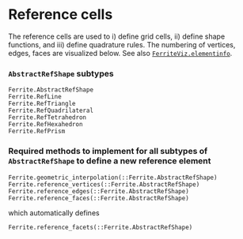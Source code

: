 # Reference cells

The reference cells are used to i) define grid cells, ii) define shape functions, and iii)
define quadrature rules. The numbering of vertices, edges, faces are visualized below. See also
[`FerriteViz.elementinfo`](https://ferrite-fem.github.io/FerriteViz.jl/dev/api/#FerriteViz.elementinfo).

### `AbstractRefShape` subtypes

```@docs
Ferrite.AbstractRefShape
Ferrite.RefLine
Ferrite.RefTriangle
Ferrite.RefQuadrilateral
Ferrite.RefTetrahedron
Ferrite.RefHexahedron
Ferrite.RefPrism
```

### Required methods to implement for all subtypes of `AbstractRefShape` to define a new reference element

```@docs
Ferrite.geometric_interpolation(::Ferrite.AbstractRefShape)
Ferrite.reference_vertices(::Ferrite.AbstractRefShape)
Ferrite.reference_edges(::Ferrite.AbstractRefShape)
Ferrite.reference_faces(::Ferrite.AbstractRefShape)
```

which automatically defines


```@docs
Ferrite.reference_facets(::Ferrite.AbstractRefShape)
```
